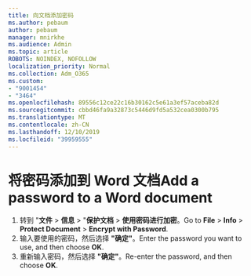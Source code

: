 ```yaml
---
title: 向文档添加密码
ms.author: pebaum
author: pebaum
manager: mnirkhe
ms.audience: Admin
ms.topic: article
ROBOTS: NOINDEX, NOFOLLOW
localization_priority: Normal
ms.collection: Adm_O365
ms.custom:
- "9001454"
- "3464"
ms.openlocfilehash: 89556c12ce22c16b30162c5e61a3ef57aceba82d
ms.sourcegitcommit: cbbd46fa9a32873c5446d9fd5a532cea0300b795
ms.translationtype: MT
ms.contentlocale: zh-CN
ms.lasthandoff: 12/10/2019
ms.locfileid: "39959555"
---
```

# <a name="add-a-password-to-a-word-document"></a><span data-ttu-id="179ec-102">将密码添加到 Word 文档</span><span class="sxs-lookup"><span data-stu-id="179ec-102">Add a password to a Word document</span></span>

1. <span data-ttu-id="179ec-103">转到 "**文件** > **信息** > "**保护文档** > **使用密码进行加密**。</span><span class="sxs-lookup"><span data-stu-id="179ec-103">Go to **File** > **Info** > **Protect Document** > **Encrypt with Password**.</span></span>
2. <span data-ttu-id="179ec-104">输入要使用的密码，然后选择 **"确定"**。</span><span class="sxs-lookup"><span data-stu-id="179ec-104">Enter the password you want to use, and then choose **OK**.</span></span>
3. <span data-ttu-id="179ec-105">重新输入密码，然后选择 **"确定"**。</span><span class="sxs-lookup"><span data-stu-id="179ec-105">Re-enter the password, and then choose **OK**.</span></span>
